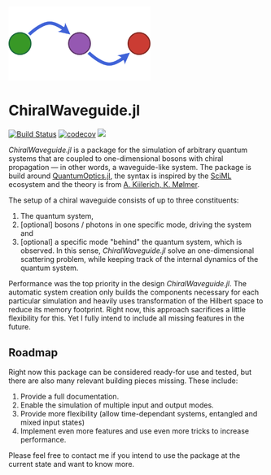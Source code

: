 <img src="Logo.png" alt="Logo" width="279"/>

# ChiralWaveguide.jl

[![Build Status](https://github.com/KKleinbeck/ChiralWaveguide.jl/workflows/CI/badge.svg)](https://github.com/KKleinbeck/ChiralWaveguide.jl/actions)
[![codecov](https://codecov.io/gh/KKleinbeck/ChiralWaveguide.jl/branch/master/graph/badge.svg?token=YTB8XK86JG)](https://codecov.io/gh/KKleinbeck/ChiralWaveguide.jl)
[![](https://img.shields.io/badge/docs-dev-blue.svg)](https://KKleinbeck.github.io/ChiralWaveguide.jl/dev)
<!-- [![](https://img.shields.io/badge/docs-stable-blue.svg)](https://KKleinbeck.github.io/ChiralWaveguide.jl/stable) -->

*ChiralWaveguide.jl* is a package for the simulation of arbitrary quantum systems that are coupled
to one-dimensional bosons with chiral propagation &mdash; in other words, a waveguide-like system.
The package is build around [QuantumOptics.jl], the syntax is inspired by the [SciML]
ecosystem and the theory is from [A. Kiilerich, K. Mølmer].

The setup of a chiral waveguide consists of up to three constituents:
1. The quantum system,
2. [optional] bosons / photons in one specific mode, driving the system and
3. [optional] a specific mode "behind" the quantum system, which is observed.
In this sense, *ChiralWaveguide.jl* solve an one-dimensional scattering problem, while keeping track
of the internal dynamics of the quantum system.

Performance was the top priority in the design *ChiralWaveguide.jl*.
The automatic system creation only builds the components necessary for each particular simulation
and heavily uses transformation of the Hilbert space to reduce its memory footprint.
Right now, this approach sacrifices a little flexibility for this.
Yet I fully intend to include all missing features in the future.

## Roadmap

Right now this package can be considered ready-for use and tested, but there are also many relevant
building pieces missing.
These include:

1. Provide a full documentation.
2. Enable the simulation of multiple input and output modes.
3. Provide more flexibility (allow time-dependant systems, entangled and mixed input states)
4. Implement even more features and use even more tricks to increase performance.

Please feel free to contact me if you intend to use the package at the current state and want to
know more.



[QuantumOptics.jl]: https://qojulia.org/
[SciML]: https://sciml.ai/
[A. Kiilerich, K. Mølmer]: https://journals.aps.org/prl/abstract/10.1103/PhysRevLett.123.123604

